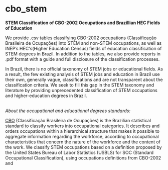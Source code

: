 # cbo_stem
<b>STEM Classification of CBO-2002 Occupations and Brazillian HEC Fields of Education</b>

We provide .csv tables classifying CBO-2002 occupations (Classificação Brasileira de Ocupações) into STEM and non-STEM occupations, as well as INEP’s
HEC's(Higher Education Census) fields of education classification of STEM degrees in Brazil. In addition to the tables, we also provide reports in .pdf format with a guide and full disclosure of the classification processes. 

In Brazil, there is no official taxonomy of STEM jobs or educational fields. As a result, the few existing analysis of STEM jobs and education in Brazil use their own, generally vague, classifications and are not transparent about the classification criteria. We seek to fill this gap in the STEM taxonomy and literature by providing unprecedented classification of STEM occupations and higher-education degrees in Brazil. 

<br>
<i> About the occupational and educational degrees standards: </i>  

[CBO](https://concla.ibge.gov.br/classificacoes/por-tema/ocupacao/classificacao-brasileira-de-ocupacoes.html) (Classificação Brasileira de Ocupações)  is the Brazilian statistical standard to classify workers into occupational categories. It describes and orders occupations within a hierarchical structure that makes it possible to aggregate information regarding the workforce, according to occupational characteristics that concern the nature of the workforce and the content of the work. We classify STEM occupations based on a definition proposed by the United States Bureau of Labor Statistics (USBLS) for SOC (Standard Occupational Classification), using occupations definitions from CBO-2002 and 

